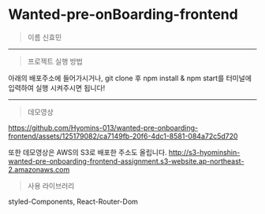 # Wanted-pre-onBoarding-frontend

> 이름
신효민

---

> 프로젝트 실행 방법

아래의 배포주소에 들어가시거나, git clone 후 npm install & npm start를 터미널에 입력하여 실행 시켜주시면 됩니다!

---

> 데모영상

https://github.com/Hyomins-013/wanted-pre-onboarding-frontend/assets/125179082/ca7149fb-20f6-4dc1-8581-084a72c5d720

또한 데모영상은 AWS의 S3로 배포한 주소도 올립니다.
http://s3-hyominshin-wanted-pre-onboarding-frontend-assignment.s3-website.ap-northeast-2.amazonaws.com

> 사용 라이브러리

styled-Components, React-Router-Dom
